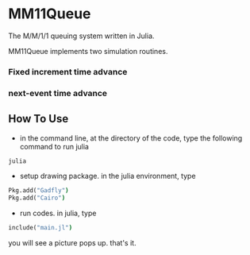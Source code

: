 # MM11Queue
The M/M/1/1 queuing system written in Julia.

MM11Queue implements two simulation routines.

### Fixed increment time advance

### next-event time advance

## How To Use

* in the command line, at the directory of the code, type the following command to run julia
```cmd
julia
```

* setup drawing package. in the julia environment, type
```cmd
Pkg.add("Gadfly")
Pkg.add("Cairo")
```

* run codes. in julia, type
```cmd
include("main.jl")
```
you will see a picture pops up. that's it.
